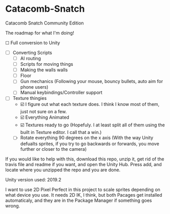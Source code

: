 Catacomb-Snatch
===============

Catacomb Snatch Community Edition

The roadmap for what I'm doing!

☐ Full conversion to Unity
  - ☐ Converting Scripts
    - ☐ AI routing
    - ☐ Scripts for moving things
    - ☐ Making the walls walls
    - ☐ Floor
    - ☐ Gun mechanics (Following your mouse, bouncy bullets, auto aim for phone users)
    - ☐ Manual keybindings/Controller support
  - ☐ Texture thingies
    - ☑️ I figure out what each texture does. I think I know most of them, just not sure on a few.
    - ☑️ Everything Animated
    - ☑️ Textures ready to go (Hopefuly. I at least split all of them using the built in Texture editor. I call that a win.)
    - ☐ Rotate everything 90 degrees on the x axis 
         (With the way Unity defualts sprites, if you try to go backwards or forwards, you move further or closer to the camera)
    
If you would like to help with this, download this repo, unzip it, get rid of the travis file and readme if you want, and open the Unity Hub. Press add, and locate where you unzipped the repo and you are done.

Unity version used: 2019.2

I want to use 2D Pixel Perfect in this project to scale sprites depending on what device you use. It needs 2D IK, I think, but both Pacages get installed automaticaly, and they are in the Package Manager if something goes wrong.
